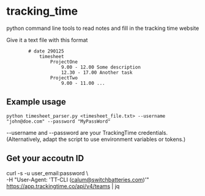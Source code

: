 # tracking_time
python command line tools to read notes and fill in the tracking time website 

Give it a text file with this format

```
        # date 290125
            timesheet
                ProjectOne
                    9.00 - 12.00 Some description
                    12.30 - 17.00 Another task
                ProjectTwo
                    9.00 - 11.00 ...
```

## Example usage

```
python timesheet_parser.py <timesheet_file.txt> --username "john@doe.com" --password "MyPassWord"
```

--username and --password are your TrackingTime credentials.
(Alternatively, adapt the script to use environment variables or tokens.)


## Get your accoutn ID
curl -s -u user_email:password \ \
     -H "User-Agent: 'TT-CLI (calum@switchbatteries.com)'" \
     https://app.trackingtime.co/api/v4/teams | jq